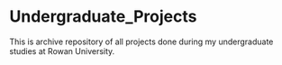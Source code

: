 # Undergraduate_Projects
This is archive repository of all projects done during my undergraduate studies at Rowan University.
